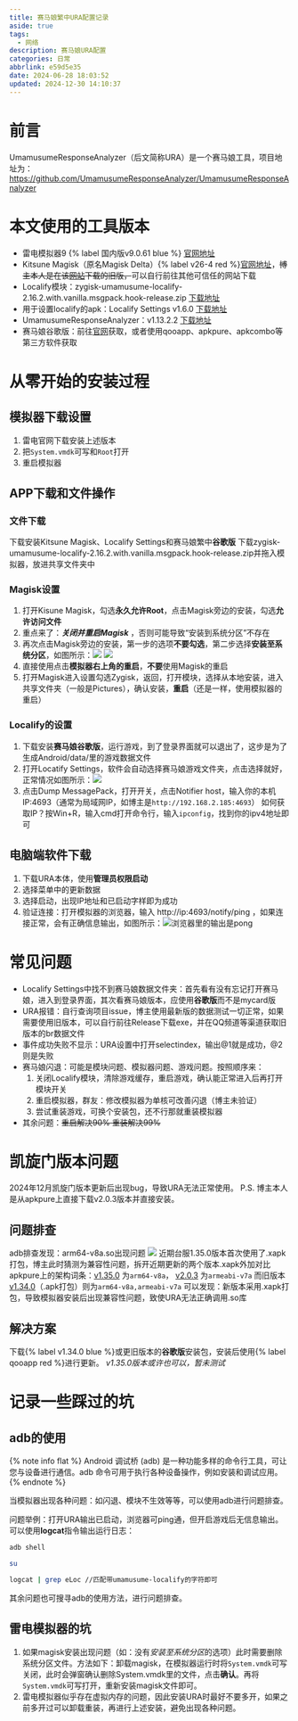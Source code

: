 ```yaml
---
title: 赛马娘繁中URA配置记录
aside: true
tags:
  - 网络
description: 赛马娘URA配置
categories: 日常
abbrlink: e59d5e35
date: 2024-06-28 18:03:52
updated: 2024-12-30 14:10:37
---
```



# 前言
UmamusumeResponseAnalyzer（后文简称URA）是一个赛马娘工具，项目地址为：
https://github.com/UmamusumeResponseAnalyzer/UmamusumeResponseAnalyzer
# 本文使用的工具版本

- 雷电模拟器9 {% label 国内版v9.0.61 blue %} [官网地址](https://www.ldmnq.com/other/version-history-and-release-notes.html)
- Kitsune Magisk（原名Magisk Delta）{% label  v26-4 red %}[官网地址](https://huskydg.github.io/magisk-files/ )，~~博主本人是在该[网站]( https://magisk-delta.en.uptodown.com/android)下载的旧版，~~可以自行前往其他可信任的网站下载
- Localify模块：zygisk-umamusume-localify-2.16.2.with.vanilla.msgpack.hook-release.zip [下载地址](https://github.com/UmamusumeResponseAnalyzer/umamusume-localify-android/releases)
- 用于设置localify的apk：Localify Settings v1.6.0 [下载地址](https://github.com/Kimjio/umamusume-localify-android/releases)
- UmamusumeResponseAnalyzer：v1.13.2.2 [下载地址](https://github.com/UmamusumeResponseAnalyzer/UmamusumeResponseAnalyzer/releases)
- 赛马娘谷歌版：前往[官网](https://uma.komoejoy.com/)获取，或者使用qooapp、apkpure、apkcombo等第三方软件获取
# 从零开始的安装过程
## 模拟器下载设置

1. 雷电官网下载安装上述版本
2. 把`System.vmdk`可写和`Root`打开
3. 重启模拟器

## APP下载和文件操作
### 文件下载
下载安装Kitsune Magisk、Localify Settings和赛马娘繁中**谷歌版**
下载zygisk-umamusume-localify-2.16.2.with.vanilla.msgpack.hook-release.zip并拖入模拟器，放进共享文件夹中
### Magisk设置

1. 打开Kisune Magisk，勾选**永久允许Root**，点击Magisk旁边的安装，勾选**允许访问文件**
2. 重点来了：***关闭并重启Magisk*** ，否则可能导致“安装到系统分区”不存在
3. 再次点击Magisk旁边的安装，第一步的选项**不要勾选**，第二步选择**安装至系统分区**，如图所示：![](../images/dea47f18cf40dc9c93b60819f073904c.png) ![](../images/caf5dd1164e5cf2a5c5197a6583d913e.png)
4. 直接使用点击**模拟器右上角的重启**，**不要**使用Magisk的重启
5. 打开Magisk进入设置勾选Zygisk，返回，打开模块，选择从本地安装，进入共享文件夹（一般是Pictures），确认安装，**重启**（还是一样，使用模拟器的重启）

### Localify的设置

1. 下载安装**赛马娘谷歌版**，运行游戏，到了登录界面就可以退出了，这步是为了生成Android/data/里的游戏数据文件
2. 打开Locatify Settings，软件会自动选择赛马娘游戏文件夹，点击选择就好，正常情况如图所示：![](../images/bfd49008470e900bc7c441470cb5ac2d.png)
3. 点击Dump MessagePack，打开开关，点击Notifier host，输入你的本机IP:4693（通常为局域网IP，如博主是`http://192.168.2.185:4693`）
   如何获取IP？按Win+R，输入cmd打开命令行，输入`ipconfig`，找到你的ipv4地址即可

## 电脑端软件下载
1. 下载URA本体，使用**管理员权限启动**
2. 选择菜单中的更新数据
3. 选择启动，出现IP地址和已启动字样即为成功
4. 验证连接：打开模拟器的浏览器，输入 http://ip:4693/notify/ping ，如果连接正常，会有正确信息输出，如图所示：![浏览器里的输出是pong](../images/b36af439471dee46bfcf2b9e5073a352.png)

# 常见问题
-  Localify Settings中找不到赛马娘数据文件夹：首先看有没有忘记打开赛马娘，进入到登录界面，其次看赛马娘版本，应使用**谷歌版**而不是mycard版
- URA报错：自行查询项目issue，博主使用最新版的数据测试一切正常，如果需要使用旧版本，可以自行前往Release下载exe，并在QQ频道等渠道获取旧版本的br数据文件
- 事件成功失败不显示：URA设置中打开selectindex，输出@1就是成功，@2则是失败
- 赛马娘闪退：可能是模块问题、模拟器问题、游戏问题。按照顺序来：
  1. 关闭Localify模块，清除游戏缓存，重启游戏，确认能正常进入后再打开模块开关
  2. 重启模拟器，群友：修改模拟器为单核可改善闪退（博主未验证）
  3. 尝试重装游戏，可换个安装包，还不行那就重装模拟器
- 其余问题：~~重启解决90% 重装解决99%~~


#  凯旋门版本问题
2024年12月凯旋门版本更新后出现bug，导致URA无法正常使用。
P.S. 博主本人是从apkpure上直接下载v2.0.3版本并直接安装。

## 问题排查

adb排查发现：arm64-v8a.so出现问题 ![](../images/Pasted%20image%2020241229034252.png)
近期台服1.35.0版本首次使用了.xapk打包，博主此时猜测为兼容性问题，拆开近期更新的两个版本.xapk外加对比apkpure上的架构词条：[v1.35.0](https://apkpure.com/cn/%E8%B3%BD%E9%A6%AC%E5%A8%98pretty-derby/com.komoe.kmumamusumegp/download/1.35.0) 为`arm64-v8a`， [v2.0.3](https://apkpure.com/cn/%E8%B3%BD%E9%A6%AC%E5%A8%98pretty-derby/com.komoe.kmumamusumegp/download/2.0.3) 为`armeabi-v7a`
而旧版本[v1.34.0](https://apkpure.com/cn/%E8%B3%BD%E9%A6%AC%E5%A8%98pretty-derby/com.komoe.kmumamusumegp/download/1.34.0)（.apk打包）则为`arm64-v8a,armeabi-v7a`
可以发现：新版本采用.xapk打包，导致模拟器安装后出现兼容性问题，致使URA无法正确调用.so库

## 解决方案
下载{% label v1.34.0 blue %}或更旧版本的**谷歌版**安装包，安装后使用{% label qooapp red %}进行更新。
*v1.35.0版本或许也可以，暂未测试* 

# 记录一些踩过的坑

## adb的使用

{% note info flat %}
Android 调试桥 (adb) 是一种功能多样的命令行工具，可让您与设备进行通信。adb 命令可用于执行各种设备操作，例如安装和调试应用。
{% endnote %}

当模拟器出现各种问题：如闪退、模块不生效等等，可以使用adb进行问题排查。

问题举例：打开URA输出已启动，浏览器可ping通，但开启游戏后无信息输出。可以使用**logcat**指令输出运行日志：
```bash
adb shell

su

logcat | grep eLoc //匹配带umamusume-localify的字符即可
```

其余问题也可搜寻adb的使用方法，进行问题排查。

## 雷电模拟器的坑

1. 如果magisk安装出现问题（如：没有*安装至系统分区*的选项）此时需要删除系统分区文件。方法如下：卸载magisk，在模拟器运行时将`System.vmdk`可写关闭，此时会弹窗确认删除System.vmdk里的文件，点击**确认**。再将`System.vmdk`可写打开，重新安装magisk文件即可。
2. 雷电模拟器似乎存在虚拟内存的问题，因此安装URA时最好不要多开，如果之前多开过可以卸载重装，再进行上述安装，避免出现各种问题。